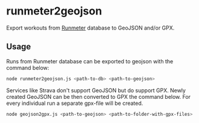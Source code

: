 runmeter2geojson
================

Export workouts from [Runmeter](https://abvio.com/runmeter/) database to GeoJSON and/or GPX.

## Usage

Runs from Runmeter database can be exported to geojson with the command below:

```bash
node runmeter2geojson.js <path-to-db> <path-to-geojson>
```

Services like Strava don't support GeoJSON but do support GPX. Newly created GeoJSON can be then converted to GPX the command below. For every individual run a separate gpx-file will be created.

```bash
node geojson2gpx.js <path-to-geojson> <path-to-folder-with-gpx-files>
```
